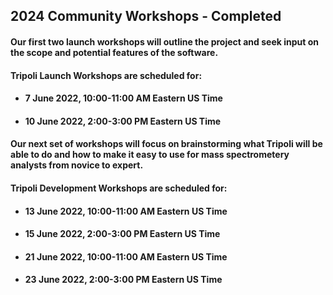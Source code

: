 ## 2024 Community Workshops - Completed


#### Our first two launch workshops will outline the project and seek input on the scope and potential features of the software.

#### Tripoli Launch Workshops are scheduled for:
- #### 7 June 2022, 10:00-11:00 AM Eastern US Time
- #### 10 June 2022, 2:00-3:00 PM Eastern US Time

#### Our next set of workshops will focus on brainstorming what Tripoli will be able to do and how to make it easy to use for mass spectrometery analysts from novice to expert.

#### Tripoli Development Workshops are scheduled for:
- #### 13 June 2022, 10:00-11:00 AM Eastern US Time
- #### 15 June 2022, 2:00-3:00 PM Eastern US Time
- #### 21 June 2022, 10:00-11:00 AM Eastern US Time
- #### 23 June 2022, 2:00-3:00 PM Eastern US Time


